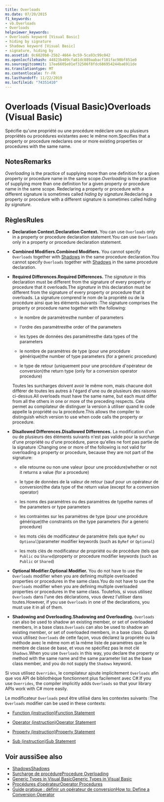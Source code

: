 ```yaml
---
title: Overloads
ms.date: 07/20/2015
f1_keywords:
- vb.Overloads
- Overloads
helpviewer_keywords:
- Overloads keyword [Visual Basic]
- hiding by signature
- Shadows keyword [Visual Basic]
- signature, hiding by
ms.assetid: 0c6820b8-25b2-4664-bc59-5ca93c99c042
ms.openlocfilehash: 44823b409cfa81dc889aabacf101fac90bf851e0
ms.sourcegitcommit: 17ee6605e01ef32506f8fdc686954244ba6911de
ms.translationtype: MT
ms.contentlocale: fr-FR
ms.lasthandoff: 11/22/2019
ms.locfileid: "74351410"
---
```

# <a name="overloads-visual-basic"></a><span data-ttu-id="e5c4b-102">Overloads (Visual Basic)</span><span class="sxs-lookup"><span data-stu-id="e5c4b-102">Overloads (Visual Basic)</span></span>

<span data-ttu-id="e5c4b-103">Spécifie qu'une propriété ou une procédure redéclare une ou plusieurs propriétés ou procédures existantes avec le même nom.</span><span class="sxs-lookup"><span data-stu-id="e5c4b-103">Specifies that a property or procedure redeclares one or more existing properties or procedures with the same name.</span></span>

## <a name="remarks"></a><span data-ttu-id="e5c4b-104">Notes</span><span class="sxs-lookup"><span data-stu-id="e5c4b-104">Remarks</span></span>

<span data-ttu-id="e5c4b-105">*Overloading* is the practice of supplying more than one definition for a given property or procedure name in the same scope.</span><span class="sxs-lookup"><span data-stu-id="e5c4b-105">*Overloading* is the practice of supplying more than one definition for a given property or procedure name in the same scope.</span></span> <span data-ttu-id="e5c4b-106">Redeclaring a property or procedure with a different signature is sometimes called *hiding by signature*.</span><span class="sxs-lookup"><span data-stu-id="e5c4b-106">Redeclaring a property or procedure with a different signature is sometimes called *hiding by signature*.</span></span>

## <a name="rules"></a><span data-ttu-id="e5c4b-107">Règles</span><span class="sxs-lookup"><span data-stu-id="e5c4b-107">Rules</span></span>

- <span data-ttu-id="e5c4b-108">**Declaration Context.**</span><span class="sxs-lookup"><span data-stu-id="e5c4b-108">**Declaration Context.**</span></span> <span data-ttu-id="e5c4b-109">You can use `Overloads` only in a property or procedure declaration statement.</span><span class="sxs-lookup"><span data-stu-id="e5c4b-109">You can use `Overloads` only in a property or procedure declaration statement.</span></span>

- <span data-ttu-id="e5c4b-110">**Combined Modifiers.**</span><span class="sxs-lookup"><span data-stu-id="e5c4b-110">**Combined Modifiers.**</span></span> <span data-ttu-id="e5c4b-111">You cannot specify `Overloads` together with [Shadows](../../../visual-basic/language-reference/modifiers/shadows.md) in the same procedure declaration.</span><span class="sxs-lookup"><span data-stu-id="e5c4b-111">You cannot specify `Overloads` together with [Shadows](../../../visual-basic/language-reference/modifiers/shadows.md) in the same procedure declaration.</span></span>

- <span data-ttu-id="e5c4b-112">**Required Differences.**</span><span class="sxs-lookup"><span data-stu-id="e5c4b-112">**Required Differences.**</span></span> <span data-ttu-id="e5c4b-113">The *signature* in this declaration must be different from the signature of every property or procedure that it overloads.</span><span class="sxs-lookup"><span data-stu-id="e5c4b-113">The *signature* in this declaration must be different from the signature of every property or procedure that it overloads.</span></span> <span data-ttu-id="e5c4b-114">La signature comprend le nom de la propriété ou de la procédure ainsi que les éléments suivants :</span><span class="sxs-lookup"><span data-stu-id="e5c4b-114">The signature comprises the property or procedure name together with the following:</span></span>

  - <span data-ttu-id="e5c4b-115">le nombre de paramètres</span><span class="sxs-lookup"><span data-stu-id="e5c4b-115">the number of parameters</span></span>

  - <span data-ttu-id="e5c4b-116">l'ordre des paramètres</span><span class="sxs-lookup"><span data-stu-id="e5c4b-116">the order of the parameters</span></span>

  - <span data-ttu-id="e5c4b-117">les types de données des paramètres</span><span class="sxs-lookup"><span data-stu-id="e5c4b-117">the data types of the parameters</span></span>

  - <span data-ttu-id="e5c4b-118">le nombre de paramètres de type (pour une procédure générique)</span><span class="sxs-lookup"><span data-stu-id="e5c4b-118">the number of type parameters (for a generic procedure)</span></span>

  - <span data-ttu-id="e5c4b-119">le type de retour (uniquement pour une procédure d'opérateur de conversion)</span><span class="sxs-lookup"><span data-stu-id="e5c4b-119">the return type (only for a conversion operator procedure)</span></span>

  <span data-ttu-id="e5c4b-120">Toutes les surcharges doivent avoir le même nom, mais chacune doit différer de toutes les autres à l'égard d'une ou de plusieurs des raisons ci-dessus.</span><span class="sxs-lookup"><span data-stu-id="e5c4b-120">All overloads must have the same name, but each must differ from all the others in one or more of the preceding respects.</span></span> <span data-ttu-id="e5c4b-121">Cela permet au compilateur de distinguer la version à utiliser quand le code appelle la propriété ou la procédure.</span><span class="sxs-lookup"><span data-stu-id="e5c4b-121">This allows the compiler to distinguish which version to use when code calls the property or procedure.</span></span>

- <span data-ttu-id="e5c4b-122">**Disallowed Differences.**</span><span class="sxs-lookup"><span data-stu-id="e5c4b-122">**Disallowed Differences.**</span></span> <span data-ttu-id="e5c4b-123">La modification d'un ou de plusieurs des éléments suivants n'est pas valide pour la surcharge d'une propriété ou d'une procédure, parce qu'elles ne font pas partie de la signature :</span><span class="sxs-lookup"><span data-stu-id="e5c4b-123">Changing one or more of the following is not valid for overloading a property or procedure, because they are not part of the signature:</span></span>

  - <span data-ttu-id="e5c4b-124">elle retourne ou non une valeur (pour une procédure)</span><span class="sxs-lookup"><span data-stu-id="e5c4b-124">whether or not it returns a value (for a procedure)</span></span>

  - <span data-ttu-id="e5c4b-125">le type de données de la valeur de retour (sauf pour un opérateur de conversion)</span><span class="sxs-lookup"><span data-stu-id="e5c4b-125">the data type of the return value (except for a conversion operator)</span></span>

  - <span data-ttu-id="e5c4b-126">les noms des paramètres ou des paramètres de type</span><span class="sxs-lookup"><span data-stu-id="e5c4b-126">the names of the parameters or type parameters</span></span>

  - <span data-ttu-id="e5c4b-127">les contraintes sur les paramètres de type (pour une procédure générique)</span><span class="sxs-lookup"><span data-stu-id="e5c4b-127">the constraints on the type parameters (for a generic procedure)</span></span>

  - <span data-ttu-id="e5c4b-128">les mots clés de modificateur de paramètre (tels que `ByRef` ou `Optional`)</span><span class="sxs-lookup"><span data-stu-id="e5c4b-128">parameter modifier keywords (such as `ByRef` or `Optional`)</span></span>

  - <span data-ttu-id="e5c4b-129">les mots clés de modificateur de propriété ou de procédure (tels que `Public` ou `Shared`)</span><span class="sxs-lookup"><span data-stu-id="e5c4b-129">property or procedure modifier keywords (such as `Public` or `Shared`)</span></span>

- <span data-ttu-id="e5c4b-130">**Optional Modifier.**</span><span class="sxs-lookup"><span data-stu-id="e5c4b-130">**Optional Modifier.**</span></span> <span data-ttu-id="e5c4b-131">You do not have to use the `Overloads` modifier when you are defining multiple overloaded properties or procedures in the same class.</span><span class="sxs-lookup"><span data-stu-id="e5c4b-131">You do not have to use the `Overloads` modifier when you are defining multiple overloaded properties or procedures in the same class.</span></span> <span data-ttu-id="e5c4b-132">Toutefois, si vous utilisez `Overloads` dans l'une des déclarations, vous devez l'utiliser dans toutes.</span><span class="sxs-lookup"><span data-stu-id="e5c4b-132">However, if you use `Overloads` in one of the declarations, you must use it in all of them.</span></span>

- <span data-ttu-id="e5c4b-133">**Shadowing and Overloading.**</span><span class="sxs-lookup"><span data-stu-id="e5c4b-133">**Shadowing and Overloading.**</span></span> <span data-ttu-id="e5c4b-134">`Overloads` can also be used to shadow an existing member, or set of overloaded members, in a base class.</span><span class="sxs-lookup"><span data-stu-id="e5c4b-134">`Overloads` can also be used to shadow an existing member, or set of overloaded members, in a base class.</span></span> <span data-ttu-id="e5c4b-135">Quand vous utilisez `Overloads` de cette façon, vous déclarez la propriété ou la méthode avec le même nom et la même liste de paramètres que le membre de classe de base, et vous ne spécifiez pas le mot clé `Shadows`.</span><span class="sxs-lookup"><span data-stu-id="e5c4b-135">When you use `Overloads` in this way, you declare the property or method with the same name and the same parameter list as the base class member, and you do not supply the `Shadows` keyword.</span></span>

<span data-ttu-id="e5c4b-136">Si vous utilisez `Overrides`, le compilateur ajoute implicitement `Overloads` afin que vos API de bibliothèque fonctionnent plus facilement avec C#.</span><span class="sxs-lookup"><span data-stu-id="e5c4b-136">If you use `Overrides`, the compiler implicitly adds `Overloads` so that your library APIs work with C# more easily.</span></span>

<span data-ttu-id="e5c4b-137">Le modificateur `Overloads` peut être utilisé dans les contextes suivants :</span><span class="sxs-lookup"><span data-stu-id="e5c4b-137">The `Overloads` modifier can be used in these contexts:</span></span>

- [<span data-ttu-id="e5c4b-138">Function (instruction)</span><span class="sxs-lookup"><span data-stu-id="e5c4b-138">Function Statement</span></span>](../../../visual-basic/language-reference/statements/function-statement.md)

- [<span data-ttu-id="e5c4b-139">Operator (instruction)</span><span class="sxs-lookup"><span data-stu-id="e5c4b-139">Operator Statement</span></span>](../../../visual-basic/language-reference/statements/operator-statement.md)

- [<span data-ttu-id="e5c4b-140">Property (instruction)</span><span class="sxs-lookup"><span data-stu-id="e5c4b-140">Property Statement</span></span>](../../../visual-basic/language-reference/statements/property-statement.md)

- [<span data-ttu-id="e5c4b-141">Sub (instruction)</span><span class="sxs-lookup"><span data-stu-id="e5c4b-141">Sub Statement</span></span>](../../../visual-basic/language-reference/statements/sub-statement.md)

## <a name="see-also"></a><span data-ttu-id="e5c4b-142">Voir aussi</span><span class="sxs-lookup"><span data-stu-id="e5c4b-142">See also</span></span>

- [<span data-ttu-id="e5c4b-143">Shadows</span><span class="sxs-lookup"><span data-stu-id="e5c4b-143">Shadows</span></span>](../../../visual-basic/language-reference/modifiers/shadows.md)
- [<span data-ttu-id="e5c4b-144">Surcharge de procédure</span><span class="sxs-lookup"><span data-stu-id="e5c4b-144">Procedure Overloading</span></span>](../../../visual-basic/programming-guide/language-features/procedures/procedure-overloading.md)
- [<span data-ttu-id="e5c4b-145">Generic Types in Visual Basic</span><span class="sxs-lookup"><span data-stu-id="e5c4b-145">Generic Types in Visual Basic</span></span>](../../../visual-basic/programming-guide/language-features/data-types/generic-types.md)
- [<span data-ttu-id="e5c4b-146">Procédures d’opérateur</span><span class="sxs-lookup"><span data-stu-id="e5c4b-146">Operator Procedures</span></span>](../../../visual-basic/programming-guide/language-features/procedures/operator-procedures.md)
- [<span data-ttu-id="e5c4b-147">Guide pratique : définir un opérateur de conversion</span><span class="sxs-lookup"><span data-stu-id="e5c4b-147">How to: Define a Conversion Operator</span></span>](../../../visual-basic/programming-guide/language-features/procedures/how-to-define-a-conversion-operator.md)

